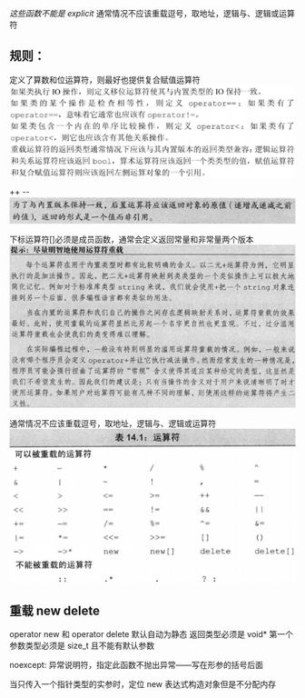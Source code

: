 _这些函数不能是 explicit_
通常情况不应该重载逗号，取地址，逻辑与、逻辑或运算符

## 规则：

定义了算数和位运算符，则最好也提供复合赋值运算符
![Alt text](image/Image-11.png)

++ --
![Alt text](image/Image-12.png)

下标运算符[]必须是成员函数，通常会定义返回常量和非常量两个版本
![Alt text](image/Image-13.png)

通常情况不应该重载逗号，取地址，逻辑与、逻辑或运算符
![Alt text](image/Image-14.png)

## 重载 new delete

operator new 和 operator delete 默认自动为静态
返回类型必须是 void\* 第一个参数类型必须是 size_t 且不能有默认参数

noexcept:
异常说明符，指定此函数不抛出异常——写在形参的括号后面

当只传入一个指针类型的实参时，定位 new 表达式构造对象但是不分配内存
